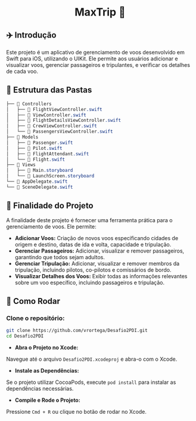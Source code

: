 <div align="center"><h1>MaxTrip 🛬</div></h1>

## ✈️ Introdução
Este projeto é um aplicativo de gerenciamento de voos desenvolvido em Swift para iOS, utilizando o UIKit. Ele permite aos usuários adicionar e visualizar voos, gerenciar passageiros e tripulantes, e verificar os detalhes de cada voo.

## 📁 Estrutura das Pastas
```css
├── 📁 Controllers
│   ├── 📄 FlightViewController.swift
│   ├── 📄 ViewController.swift
│   ├── 📄 FlightDetailsViewController.swift
│   ├── 📄 CrewViewController.swift
│   └── 📄 PassengersViewController.swift
├── 📁 Models
│   ├── 📄 Passenger.swift
│   ├── 📄 Pilot.swift
│   ├── 📄 FlightAttendant.swift
│   └── 📄 Flight.swift
├── 📁 Views
│   ├── 📄 Main.storyboard
│   └── 📄 LaunchScreen.storyboard
└── 📄 AppDelegate.swift
└── 📄 SceneDelegate.swift
```

## 🎯 Finalidade do Projeto
A finalidade deste projeto é fornecer uma ferramenta prática para o gerenciamento de voos. Ele permite:

- <b>Adicionar Voos:</b> Criação de novos voos especificando cidades de origem e destino, datas de ida e volta, capacidade e tripulação.
- <b>Gerenciar Passageiros:</b> Adicionar, visualizar e remover passageiros, garantindo que todos sejam adultos.
- <b>Gerenciar Tripulação:</b> Adicionar, visualizar e remover membros da tripulação, incluindo pilotos, co-pilotos e comissários de bordo.
- <b>Visualizar Detalhes dos Voos:</b> Exibir todas as informações relevantes sobre um voo específico, incluindo passageiros e tripulação.

## 🚀 Como Rodar

### Clone o repositório:

```sh
git clone https://github.com/vrortega/Desafio2PDI.git
cd Desafio2PDI
```

* **Abra o Projeto no Xcode:**

Navegue até o arquivo `Desafio2PDI.xcodeproj` e abra-o com o Xcode.

* **Instale as Dependências:**

Se o projeto utilizar CocoaPods, execute `pod install` para instalar as dependências necessárias.

* **Compile e Rode o Projeto:**

Pressione `Cmd + R` ou clique no botão de rodar no Xcode.
